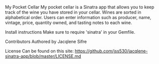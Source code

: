 My Pocket Cellar
  My pocket cellar is a Sinatra app that allows you to keep track of the wine you have stored in your cellar. Wines are sorted
in alphabetical order. Users can enter information such as producer, name, vintage, price, quantity owned, and tasting notes
to each wine.

Install instructions
  Make sure to require 'sinatra' in your Gemfile.

Contributors
  Authored by Jacqlene Sifre

License
  Can be found on this site: https://github.com/jss530/jacqlene-sinatra-app/blob/master/LICENSE.md
